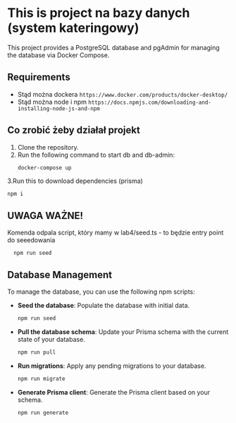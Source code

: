 # This is project na bazy danych (system kateringowy)

This project provides a PostgreSQL database and pgAdmin for managing the database via Docker Compose.

## Requirements
- Stąd można dockera `https://www.docker.com/products/docker-desktop/`
- Stąd można node i npm `https://docs.npmjs.com/downloading-and-installing-node-js-and-npm`


## Co zrobić żeby działał projekt

1. Clone the repository.
2. Run the following command to start db and db-admin:
   ```bash
   docker-compose up
   ```
3.Run this to download dependencies (prisma)
```
npm i
```

## UWAGA WAŻNE!
Komenda odpala script, który mamy w lab4/seed.ts - to będzie entry point do seeedowania
```
  npm run seed
  ```

## Database Management

To manage the database, you can use the following npm scripts:

- **Seed the database**: Populate the database with initial data.
   ```bash
   npm run seed
   ```

- **Pull the database schema**: Update your Prisma schema with the current state of your database.
   ```bash
   npm run pull
   ```

- **Run migrations**: Apply any pending migrations to your database.
   ```bash
   npm run migrate
   ```

- **Generate Prisma client**: Generate the Prisma client based on your schema.
   ```bash
   npm run generate
   ```